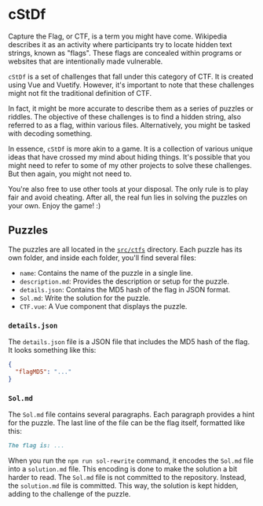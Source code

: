 # cStDf

Capture the Flag, or CTF, is a term you might have come. Wikipedia describes it as an activity where participants try to locate hidden text strings, known as "flags". These flags are concealed within programs or websites that are intentionally made vulnerable.

`cStDf` is a set of challenges that fall under this category of CTF. It is created using Vue and Vuetify. However, it's important to note that these challenges might not fit the traditional definition of CTF.

In fact, it might be more accurate to describe them as a series of puzzles or riddles. The objective of these challenges is to find a hidden string, also referred to as a flag, within various files. Alternatively, you might be tasked with decoding something.

In essence, `cStDf` is more akin to a game. It is a collection of various unique ideas that have crossed my mind about hiding things. It's possible that you might need to refer to some of my other projects to solve these challenges. But then again, you might not need to.

You're also free to use other tools at your disposal. The only rule is to play fair and avoid cheating. After all, the real fun lies in solving the puzzles on your own. Enjoy the game! :)

## Puzzles

The puzzles are all located in the [`src/ctfs`](src/ctfs) directory. Each puzzle has its own folder, and inside each folder, you'll find several files:

- `name`: Contains the name of the puzzle in a single line.
- `description.md`: Provides the description or setup for the puzzle.
- `details.json`: Contains the MD5 hash of the flag in JSON format.
- `Sol.md`: Write the solution for the puzzle.
- `CTF.vue`: A Vue component that displays the puzzle.

### `details.json`

The `details.json` file is a JSON file that includes the MD5 hash of the flag. It looks something like this:

```json
{
  "flagMD5": "..."
}
```

### `Sol.md`

The `Sol.md` file contains several paragraphs. Each paragraph provides a hint for the puzzle. The last line of the file can be the flag itself, formatted like this:

```md
The flag is: ...
```

When you run the `npm run sol-rewrite` command, it encodes the `Sol.md` file into a `solution.md` file. This encoding is done to make the solution a bit harder to read. The `Sol.md` file is not committed to the repository. Instead, the `solution.md` file is committed. This way, the solution is kept hidden, adding to the challenge of the puzzle.
